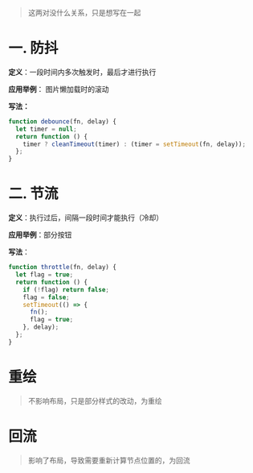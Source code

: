 > 这两对没什么关系，只是想写在一起

# 一. 防抖

**定义**：一段时间内多次触发时，最后才进行执行

**应用举例**： 图片懒加载时的滚动

**写法：**

```js
function debounce(fn, delay) {
  let timer = null;
  return function () {
    timer ? cleanTimeout(timer) : (timer = setTimeout(fn, delay));
  };
}
```

# 二. 节流

**定义**：执行过后，间隔一段时间才能执行（冷却）

**应用举例**：部分按钮

**写法**：

```js
function throttle(fn, delay) {
  let flag = true;
  return function () {
    if (!flag) return false;
    flag = false;
    setTimeout(() => {
      fn();
      flag = true;
    }, delay);
  };
}
```

# 重绘

> 不影响布局，只是部分样式的改动，为重绘

# 回流

> 影响了布局，导致需要重新计算节点位置的，为回流
